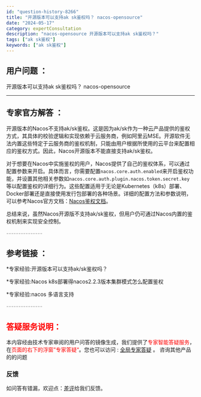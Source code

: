 ```yaml
---
id: "question-history-8266"
title: "开源版本可以支持ak sk鉴权吗？ nacos-opensource"
date: "2024-05-17"
category: expertConsultation
description: "nacos-opensource 开源版本可以支持ak sk鉴权吗？"
tags: ["ak sk鉴权"]
keywords: ["ak sk鉴权"]
---
```


## 用户问题 ： 
 开源版本可以支持ak sk鉴权吗？ nacos-opensource 

---------------
## 专家官方解答 ：

开源版本的Nacos不支持ak/sk鉴权。这是因为ak/sk作为一种云产品提供的鉴权方式，其具体的校验逻辑和实现依赖于云服务商，例如阿里云MSE。开源软件无法内置这些特定于云服务商的鉴权机制，只能由用户根据所使用的云平台来配置相应的鉴权方式。因此，Nacos开源版本不能直接支持ak/sk鉴权。

对于想要在Nacos中实施鉴权的用户，Nacos提供了自己的鉴权体系，可以通过配置参数来开启。具体而言，你需要配置`nacos.core.auth.enabled`来开启鉴权功能，并设置其他相关参数如`nacos.core.auth.plugin.nacos.token.secret.key`等以配置鉴权的详细行为。这些配置适用于无论是Kubernetes（k8s）部署、Docker部署还是直接使用发行包部署的各种场景。详细的配置方法和参数说明，可以参考Nacos官方文档：[Nacos鉴权文档](https://nacos.io/docs/latest/guide/user/auth/)。

总结来说，虽然Nacos开源版不支持ak/sk鉴权，但用户仍可通过Nacos内置的鉴权机制来实现安全控制。


<font color="#949494">---------------</font> 


## 参考链接 ：

*专家经验:开源版本可以支持ak/sk鉴权吗？ 
 
 *专家经验:Nacos k8s部署得nacos2.2.3版本集群模式怎么配置鉴权 
 
 *专家经验:nacos 多语言支持 


 <font color="#949494">---------------</font> 
 


## <font color="#FF0000">答疑服务说明：</font> 

本内容经由技术专家审阅的用户问答的镜像生成，我们提供了<font color="#FF0000">专家智能答疑服务</font>，在<font color="#FF0000">页面的右下的浮窗”专家答疑“</font>。您也可以访问 : [全局专家答疑](https://opensource.alibaba.com/chatBot) 。 咨询其他产品的的问题

### 反馈
如问答有错漏，欢迎点：[差评](https://ai.nacos.io/user/feedbackByEnhancerGradePOJOID?enhancerGradePOJOId=13614)给我们反馈。
